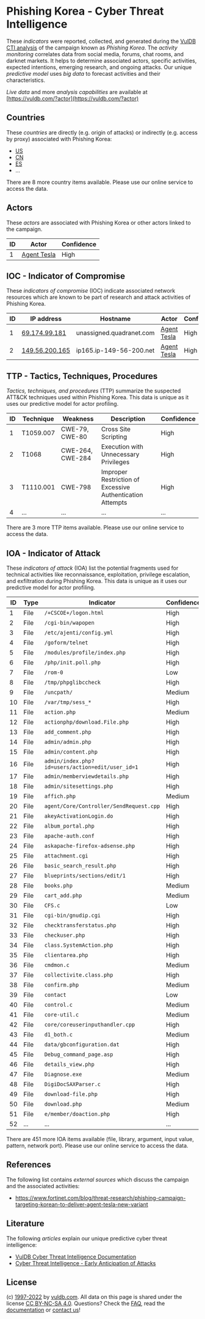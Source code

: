 # Phishing Korea - Cyber Threat Intelligence

These _indicators_ were reported, collected, and generated during the [VulDB CTI analysis](https://vuldb.com/?kb.cti) of the campaign known as _Phishing Korea_. The _activity monitoring_ correlates data from social media, forums, chat rooms, and darknet markets. It helps to determine associated actors, specific activities, expected intentions, emerging research, and ongoing attacks. Our unique _predictive model_ uses _big data_ to forecast activities and their characteristics.

_Live data_ and more _analysis capabilities_ are available at [https://vuldb.com/?actor](https://vuldb.com/?actor)

## Countries

These _countries_ are directly (e.g. origin of attacks) or indirectly (e.g. access by proxy) associated with Phishing Korea:

* [US](https://vuldb.com/?country.us)
* [CN](https://vuldb.com/?country.cn)
* [ES](https://vuldb.com/?country.es)
* ...

There are 8 more country items available. Please use our online service to access the data.

## Actors

These _actors_ are associated with Phishing Korea or other actors linked to the campaign.

ID | Actor | Confidence
-- | ----- | ----------
1 | [Agent Tesla](https://vuldb.com/?actor.agent_tesla) | High

## IOC - Indicator of Compromise

These _indicators of compromise_ (IOC) indicate associated network resources which are known to be part of research and attack activities of Phishing Korea.

ID | IP address | Hostname | Actor | Confidence
-- | ---------- | -------- | ----- | ----------
1 | [69.174.99.181](https://vuldb.com/?ip.69.174.99.181) | unassigned.quadranet.com | [Agent Tesla](https://vuldb.com/?actor.agent_tesla) | High
2 | [149.56.200.165](https://vuldb.com/?ip.149.56.200.165) | ip165.ip-149-56-200.net | [Agent Tesla](https://vuldb.com/?actor.agent_tesla) | High

## TTP - Tactics, Techniques, Procedures

_Tactics, techniques, and procedures_ (TTP) summarize the suspected ATT&CK techniques used within Phishing Korea. This data is unique as it uses our predictive model for actor profiling.

ID | Technique | Weakness | Description | Confidence
-- | --------- | -------- | ----------- | ----------
1 | T1059.007 | CWE-79, CWE-80 | Cross Site Scripting | High
2 | T1068 | CWE-264, CWE-284 | Execution with Unnecessary Privileges | High
3 | T1110.001 | CWE-798 | Improper Restriction of Excessive Authentication Attempts | High
4 | ... | ... | ... | ...

There are 3 more TTP items available. Please use our online service to access the data.

## IOA - Indicator of Attack

These _indicators of attack_ (IOA) list the potential fragments used for technical activities like reconnaissance, exploitation, privilege escalation, and exfiltration during Phishing Korea. This data is unique as it uses our predictive model for actor profiling.

ID | Type | Indicator | Confidence
-- | ---- | --------- | ----------
1 | File | `/+CSCOE+/logon.html` | High
2 | File | `/cgi-bin/wapopen` | High
3 | File | `/etc/ajenti/config.yml` | High
4 | File | `/goform/telnet` | High
5 | File | `/modules/profile/index.php` | High
6 | File | `/php/init.poll.php` | High
7 | File | `/rom-0` | Low
8 | File | `/tmp/phpglibccheck` | High
9 | File | `/uncpath/` | Medium
10 | File | `/var/tmp/sess_*` | High
11 | File | `action.php` | Medium
12 | File | `actionphp/download.File.php` | High
13 | File | `add_comment.php` | High
14 | File | `admin/admin.php` | High
15 | File | `admin/content.php` | High
16 | File | `admin/index.php?id=users/action=edit/user_id=1` | High
17 | File | `admin/memberviewdetails.php` | High
18 | File | `admin/sitesettings.php` | High
19 | File | `affich.php` | Medium
20 | File | `agent/Core/Controller/SendRequest.cpp` | High
21 | File | `akeyActivationLogin.do` | High
22 | File | `album_portal.php` | High
23 | File | `apache-auth.conf` | High
24 | File | `askapache-firefox-adsense.php` | High
25 | File | `attachment.cgi` | High
26 | File | `basic_search_result.php` | High
27 | File | `blueprints/sections/edit/1` | High
28 | File | `books.php` | Medium
29 | File | `cart_add.php` | Medium
30 | File | `CFS.c` | Low
31 | File | `cgi-bin/gnudip.cgi` | High
32 | File | `checktransferstatus.php` | High
33 | File | `checkuser.php` | High
34 | File | `class.SystemAction.php` | High
35 | File | `clientarea.php` | High
36 | File | `cmdmon.c` | Medium
37 | File | `collectivite.class.php` | High
38 | File | `confirm.php` | Medium
39 | File | `contact` | Low
40 | File | `control.c` | Medium
41 | File | `core-util.c` | Medium
42 | File | `core/coreuserinputhandler.cpp` | High
43 | File | `d1_both.c` | Medium
44 | File | `data/gbconfiguration.dat` | High
45 | File | `Debug_command_page.asp` | High
46 | File | `details_view.php` | High
47 | File | `Diagnose.exe` | Medium
48 | File | `DigiDocSAXParser.c` | High
49 | File | `download-file.php` | High
50 | File | `download.php` | Medium
51 | File | `e/member/doaction.php` | High
52 | ... | ... | ...

There are 451 more IOA items available (file, library, argument, input value, pattern, network port). Please use our online service to access the data.

## References

The following list contains _external sources_ which discuss the campaign and the associated activities:

* https://www.fortinet.com/blog/threat-research/phishing-campaign-targeting-korean-to-deliver-agent-tesla-new-variant

## Literature

The following _articles_ explain our unique predictive cyber threat intelligence:

* [VulDB Cyber Threat Intelligence Documentation](https://vuldb.com/?kb.cti)
* [Cyber Threat Intelligence - Early Anticipation of Attacks](https://www.scip.ch/en/?labs.20201022)

## License

(c) [1997-2022](https://vuldb.com/?kb.changelog) by [vuldb.com](https://vuldb.com/?kb.about). All data on this page is shared under the license [CC BY-NC-SA 4.0](https://creativecommons.org/licenses/by-nc-sa/4.0/). Questions? Check the [FAQ](https://vuldb.com/?kb.faq), read the [documentation](https://vuldb.com/?kb) or [contact us](https://vuldb.com/?contact)!
